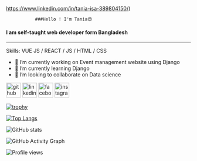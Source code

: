 https://www.linkedin.com/in/tania-isa-389804150/)
 
             
               ###Hello ! I'm Tania😊
#### I am self-taught web developer form Bangladesh
----------------------------------------------------


Skills: VUE JS / REACT / JS / HTML / CSS

- 🔭 I’m currently working on Event management website using Django 
- 🌱 I’m currently learning Django 
- 👯 I’m looking to collaborate on  Data science 


[<img src='https://cdn.jsdelivr.net/npm/simple-icons@3.0.1/icons/github.svg' alt='github' height='40'>](https://github.com/https://github.com/TaniaIsa14)  [<img src='https://cdn.jsdelivr.net/npm/simple-icons@3.0.1/icons/linkedin.svg' alt='linkedin' height='40'>](https://www.linkedin.com/in/https://www.linkedin.com/in/tania-isa-389804150//)  [<img src='https://cdn.jsdelivr.net/npm/simple-icons@3.0.1/icons/facebook.svg' alt='facebook' height='40'>](https://www.facebook.com/https://www.facebook.com/profile.php?id=100004461466997)  [<img src='https://cdn.jsdelivr.net/npm/simple-icons@3.0.1/icons/instagram.svg' alt='instagram' height='40'>](https://www.instagram.com/https://www.instagram.com/misty_soytan//)  

[![trophy](https://github-profile-trophy.vercel.app/?username=https://github.com/TaniaIsa14)](https://github.com/ryo-ma/github-profile-trophy)

[![Top Langs](https://github-readme-stats.vercel.app/api/top-langs/?username=https://github.com/TaniaIsa14)](https://github.com/anuraghazra/github-readme-stats)

![GitHub stats](https://github-readme-stats.vercel.app/api?username=https://github.com/TaniaIsa14&show_icons=true)  

![GitHub Activity Graph](https://activity-graph.herokuapp.com/graph?username=https://github.com/TaniaIsa14)  

![Profile views](https://gpvc.arturio.dev/https://github.com/TaniaIsa14)  

